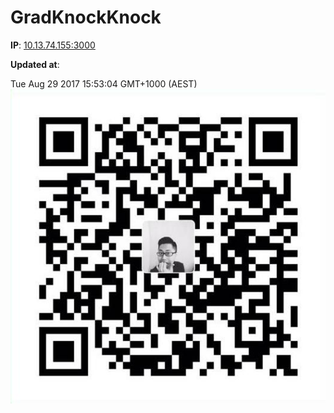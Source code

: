# GradKnockKnock
__IP__: [10.13.74.155:3000](http://10.13.74.155:3000)

__Updated at__:

Tue Aug 29 2017 15:53:04 GMT+1000 (AEST)
![QR](public/QR.png)